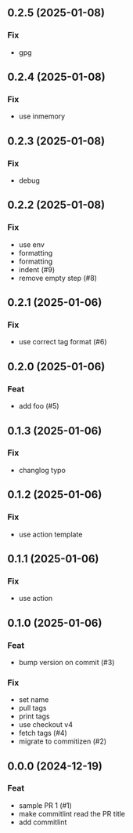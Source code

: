 ## 0.2.5 (2025-01-08)

### Fix

- gpg

## 0.2.4 (2025-01-08)

### Fix

- use inmemory

## 0.2.3 (2025-01-08)

### Fix

- debug

## 0.2.2 (2025-01-08)

### Fix

- use env
- formatting
- formatting
- indent (#9)
- remove empty step (#8)

## 0.2.1 (2025-01-06)

### Fix

- use correct tag format (#6)

## 0.2.0 (2025-01-06)

### Feat

- add foo (#5)

## 0.1.3 (2025-01-06)

### Fix

- changlog typo

## 0.1.2 (2025-01-06)

### Fix

- use action template

## 0.1.1 (2025-01-06)

### Fix

- use action

## 0.1.0 (2025-01-06)

### Feat

- bump version on commit (#3)

### Fix

- set name
- pull tags
- print tags
- use checkout v4
- fetch tags (#4)
- migrate to commitizen (#2)

## 0.0.0 (2024-12-19)

### Feat

- sample PR 1 (#1)
- make commitlint read the PR title
- add commitlint
